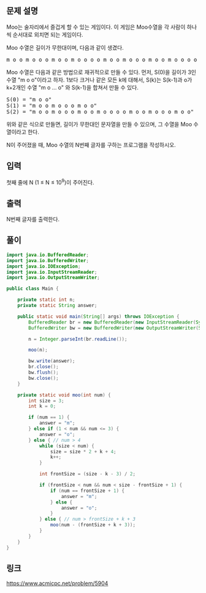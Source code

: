 ## 문제 설명

<p>Moo는 술자리에서 즐겁게 할 수 있는 게임이다. 이 게임은 Moo수열을 각 사람이 하나씩 순서대로 외치면 되는 게임이다.</p>

<p>Moo 수열은 길이가 무한대이며, 다음과 같이 생겼다. </p>

<pre>m o o m o o o m o o m o o o o m o o m o o o m o o m o o o o o </pre>

<p>Moo 수열은 다음과 같은 방법으로 재귀적으로 만들 수 있다. 먼저, S(0)을 길이가 3인 수열 "m o o"이라고 하자. 1보다 크거나 같은 모든 k에 대해서, S(k)는 S(k-1)과 o가 k+2개인 수열 "m o ... o" 와 S(k-1)을 합쳐서 만들 수 있다.</p>

<pre>S(0) = "m o o"
S(1) = "m o o m o o o m o o"
S(2) = "m o o m o o o m o o m o o o o m o o m o o o m o o"</pre>

<p>위와 같은 식으로 만들면, 길이가 무한대인 문자열을 만들 수 있으며, 그 수열을 Moo 수열이라고 한다.</p>

<p>N이 주어졌을 때, Moo 수열의 N번째 글자를 구하는 프로그램을 작성하시오.</p>

## 입력 

 <p>첫째 줄에 N (1 ≤ N ≤ 10<sup>9</sup>)이 주어진다.</p>

## 출력 

 <p>N번째 글자를 출력한다.</p>

## 풀이
```java
import java.io.BufferedReader;
import java.io.BufferedWriter;
import java.io.IOException;
import java.io.InputStreamReader;
import java.io.OutputStreamWriter;

public class Main {

	private static int n;
	private static String answer;

	public static void main(String[] args) throws IOException {
		BufferedReader br = new BufferedReader(new InputStreamReader(System.in));
		BufferedWriter bw = new BufferedWriter(new OutputStreamWriter(System.out));

		n = Integer.parseInt(br.readLine());

		moo(n);

		bw.write(answer);
		br.close();
		bw.flush();
		bw.close();
	}

	private static void moo(int num) {
		int size = 3;
		int k = 0;

		if (num == 1) {
			answer = "m";
		} else if (1 < num && num <= 3) {
			answer = "o";
		} else { // num > 4
			while (size < num) {
				size = size * 2 + k + 4;
				k++;
			}

			int frontSize = (size - k - 3) / 2;

			if (frontSize < num && num < size - frontSize + 1) {
				if (num == frontSize + 1) {
					answer = "m";
				} else {
					answer = "o";
				}
			} else { // num > frontSize + k + 3
				moo(num - (frontSize + k + 3));
			}
		}
	}
}
```

## 링크
https://www.acmicpc.net/problem/5904
